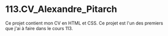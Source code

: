 # 113.CV_Alexandre_Pitarch
Ce projet contient mon CV en HTML et CSS. Ce projet est l'un des premiers que j'ai à faire dans le cours 113.

